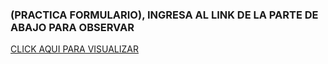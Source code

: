 ###    (PRACTICA FORMULARIO),  INGRESA AL LINK DE LA PARTE DE ABAJO PARA OBSERVAR 
[ CLICK AQUI PARA VISUALIZAR ](https://breinnerbenitez.github.io/HTMLFormularios/index.html)
